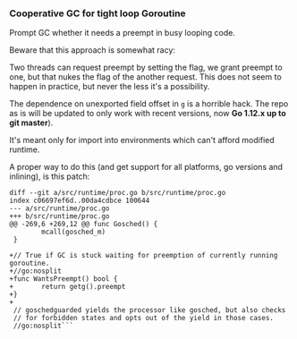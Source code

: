 ### Cooperative GC for tight loop Goroutine

Prompt GC whether it needs a preempt in busy looping code.

Beware that this approach is somewhat racy:
 
Two threads can request preempt by setting the flag, we grant
preempt to one, but that nukes the flag of the another request.
This does not seem to happen in practice, but never the less it's a
possibility.

The dependence on unexported field offset in `g` is a horrible hack.
The repo as is will be updated to only work with recent versions, 
now **Go 1.12.x up to git master**).

It's meant only for import into environments which can't afford
modified runtime.

A proper way to do this (and get support for all platforms, go versions
and inlining), is this patch:

```
diff --git a/src/runtime/proc.go b/src/runtime/proc.go
index c06697ef6d..00da4cdbce 100644
--- a/src/runtime/proc.go
+++ b/src/runtime/proc.go
@@ -269,6 +269,12 @@ func Gosched() {
        mcall(gosched_m)
 }

+// True if GC is stuck waiting for preemption of currently running goroutine.
+//go:nosplit
+func WantsPreempt() bool {
+       return getg().preempt
+}
+
 // goschedguarded yields the processor like gosched, but also checks
 // for forbidden states and opts out of the yield in those cases.
 //go:nosplit```
